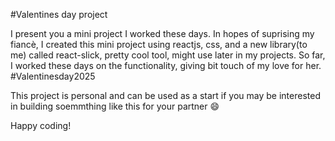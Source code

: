 #Valentines day project

I present you a mini project I worked these days. In hopes of suprising my fiancè, I created this mini project using reactjs, css, and a new library(to me) called react-slick, pretty cool tool, might use later in my projects. So far, I worked these days on the functionality, giving bit touch of my love for her. #Valentinesday2025


This project is personal and can be used as a start if you may be interested in building soemmthing like this for your partner 😄

Happy coding!